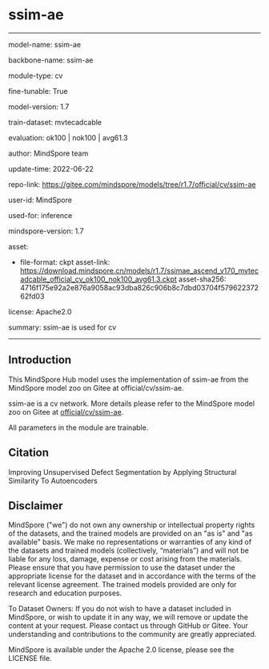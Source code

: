 # ssim-ae

---

model-name: ssim-ae

backbone-name: ssim-ae

module-type: cv

fine-tunable: True

model-version: 1.7

train-dataset: mvtecadcable

evaluation: ok100 | nok100 | avg61.3

author: MindSpore team

update-time: 2022-06-22

repo-link: <https://gitee.com/mindspore/models/tree/r1.7/official/cv/ssim-ae>

user-id: MindSpore

used-for: inference

mindspore-version: 1.7

asset:

-
    file-format: ckpt
    asset-link: <https://download.mindspore.cn/models/r1.7/ssimae_ascend_v170_mvtecadcable_official_cv_ok100_nok100_avg61.3.ckpt>
    asset-sha256: 4716f175e92a2e876a9058ac93dba826c906b8c7dbd03704f57962237262fd03

license: Apache2.0

summary: ssim-ae is used for cv

---

## Introduction

This MindSpore Hub model uses the implementation of ssim-ae from the MindSpore model zoo on Gitee at official/cv/ssim-ae.

ssim-ae is a cv network. More details please refer to the MindSpore model zoo on Gitee at [official/cv/ssim-ae](https://gitee.com/mindspore/models/blob/r1.7/official/cv/ssim-ae/README_CN.md).

All parameters in the module are trainable.

## Citation

Improving Unsupervised Defect Segmentation by Applying Structural Similarity To Autoencoders

## Disclaimer

MindSpore ("we") do not own any ownership or intellectual property rights of the datasets, and the trained models are provided on an "as is" and "as available" basis. We make no representations or warranties of any kind of the datasets and trained models (collectively, “materials”) and will not be liable for any loss, damage, expense or cost arising from the materials. Please ensure that you have permission to use the dataset under the appropriate license for the dataset and in accordance with the terms of the relevant license agreement. The trained models provided are only for research and education purposes.

To Dataset Owners: If you do not wish to have a dataset included in MindSpore, or wish to update it in any way, we will remove or update the content at your request. Please contact us through GitHub or Gitee. Your understanding and contributions to the community are greatly appreciated.

MindSpore is available under the Apache 2.0 license, please see the LICENSE file.
